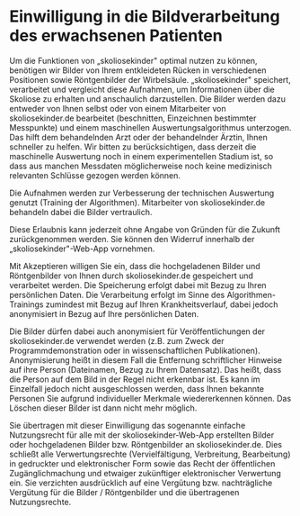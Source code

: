 Einwilligung in die Bildverarbeitung des erwachsenen Patienten
==============================================================

Um die Funktionen von „skoliosekinder" optimal nutzen zu können,
benötigen wir Bilder von Ihrem entkleideten Rücken in verschiedenen
Positionen sowie Röntgenbilder der Wirbelsäule. „skoliosekinder"
speichert, verarbeitet und vergleicht diese Aufnahmen, um Informationen
über die Skoliose zu erhalten und anschaulich darzustellen. Die Bilder
werden dazu entweder von Ihnen selbst oder von einem Mitarbeiter von
skoliosekinder.de bearbeitet (beschnitten, Einzeichnen bestimmter
Messpunkte) und einem maschinellen Auswertungsalgorithmus unterzogen.
Das hilft dem behandelnden Arzt oder der behandelnder Ärztin, Ihnen
schneller zu helfen. Wir bitten zu berücksichtigen, dass derzeit die
maschinelle Auswertung noch in einem experimentellen Stadium ist, so
dass aus manchen Messdaten möglicherweise noch keine medizinisch
relevanten Schlüsse gezogen werden können.

Die Aufnahmen werden zur Verbesserung der technischen Auswertung genutzt
(Training der Algorithmen). Mitarbeiter von skoliosekinder.de behandeln
dabei die Bilder vertraulich.

Diese Erlaubnis kann jederzeit ohne Angabe von Gründen für die Zukunft
zurückgenommen werden. Sie können den Widerruf innerhalb der
„skoliosekinder"-Web-App vornehmen.

Mit Akzeptieren willigen Sie ein, dass die hochgeladenen Bilder und
Röntgenbilder von Ihnen durch skoliosekinder.de gespeichert und
verarbeitet werden. Die Speicherung erfolgt dabei mit Bezug zu Ihren
persönlichen Daten. Die Verarbeitung erfolgt im Sinne des
Algorithmen-Trainings zumindest mit Bezug auf Ihren Krankheitsverlauf,
dabei jedoch anonymisiert in Bezug auf Ihre persönlichen Daten.

Die Bilder dürfen dabei auch anonymisiert für Veröffentlichungen der
skoliosekinder.de verwendet werden (z.B. zum Zweck der
Programmdemonstration oder in wissenschaftlichen Publikationen).
Anonymisierung heißt in diesem Fall die Entfernung schriftlicher
Hinweise auf ihre Person (Dateinamen, Bezug zu Ihrem Datensatz). Das
heißt, dass die Person auf dem Bild in der Regel nicht erkennbar ist. Es
kann im Einzelfall jedoch nicht ausgeschlossen werden, dass Ihnen
bekannte Personen Sie aufgrund individueller Merkmale wiedererkennen
können. Das Löschen dieser Bilder ist dann nicht mehr möglich.

Sie übertragen mit dieser Einwilligung das sogenannte einfache
Nutzungsrecht für alle mit der skoliosekinder-Web-App erstellten Bilder
oder hochgeladenen Bilder bzw. Röntgenbilder an skoliosekinder.de. Dies
schließt alle Verwertungsrechte (Vervielfältigung, Verbreitung,
Bearbeitung) in gedruckter und elektronischer Form sowie das Recht der
öffentlichen Zugänglichmachung und etwaiger zukünftiger elektronischer
Verwertung ein. Sie verzichten ausdrücklich auf eine Vergütung bzw.
nachträgliche Vergütung für die Bilder / Röntgenbilder und die
übertragenen Nutzungsrechte.
